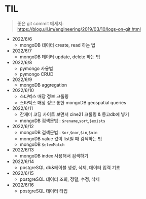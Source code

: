 # TIL

> 좋은 git commit 메세지: https://blog.ull.im/engineering/2019/03/10/logs-on-git.html

* 2022/6/6
  * mongoDB 데이터 create, read 하는 법
* 2022/6/7
  * mongoDB 데이터 update, delete 하는 법
* 2022/6/8
  * pymongo 사용법
  * pymongo CRUD
* 2022/6/9
  * mongoDB aggregation
* 2022/6/10
  * 스타벅스 매장 정보 크롤링
  * 스타벅스 매장 정보 통한 mongoDB geospatial queries
* 2022/6/11
  * 잔재미 코딩 사이트 보면서 cine21 크롤링 & 몽고db에 넣기
  * mongoDB 검색문법 : `$rename`,`sort`,`$exists` 
* 2022/6/12
  * mongoDB 검색문법 : `$or`,`$nor`,`$in`,`$nin`
  * mongoDB value 값이 list일 때 검색하는 법 
  * mongoDB `$elemMatch`
* 2022/6/13
  * mongoDB index 사용해서 검색하기
* 2022/6/14
  * postgreSQL db&테이블 생성, 삭제, 데이터 입력 기초
* 2022/6/15
  * postgreSQL 데이터 조회, 정렬, 수정, 삭제
* 2022/6/16
  * postgreSQL 데이터 타입
